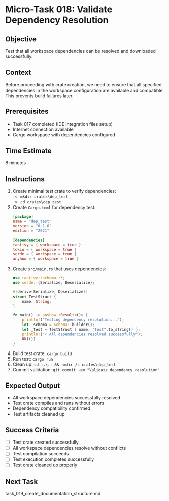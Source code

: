 # Micro-Task 018: Validate Dependency Resolution

## Objective
Test that all workspace dependencies can be resolved and downloaded successfully.

## Context
Before proceeding with crate creation, we need to ensure that all specified dependencies in the workspace configuration are available and compatible. This prevents build failures later.

## Prerequisites
- Task 017 completed (IDE integration files setup)
- Internet connection available
- Cargo workspace with dependencies configured

## Time Estimate
8 minutes

## Instructions
1. Create minimal test crate to verify dependencies:
   - `mkdir crates\dep_test`
   - `cd crates\dep_test`
2. Create `Cargo.toml` for dependency test:
   ```toml
   [package]
   name = "dep_test"
   version = "0.1.0"
   edition = "2021"
   
   [dependencies]
   tantivy = { workspace = true }
   tokio = { workspace = true }
   serde = { workspace = true }
   anyhow = { workspace = true }
   ```
3. Create `src/main.rs` that uses dependencies:
   ```rust
   use tantivy::schema::*;
   use serde::{Serialize, Deserialize};
   
   #[derive(Serialize, Deserialize)]
   struct TestStruct {
       name: String,
   }
   
   fn main() -> anyhow::Result<()> {
       println!("Testing dependency resolution...");
       let _schema = Schema::builder();
       let _test = TestStruct { name: "test".to_string() };
       println!("✓ All dependencies resolved successfully");
       Ok(())
   }
   ```
4. Build test crate: `cargo build`
5. Run test: `cargo run`
6. Clean up: `cd ..\.. && rmdir /s crates\dep_test`
7. Commit validation: `git commit -am "Validate dependency resolution"`

## Expected Output
- All workspace dependencies successfully resolved
- Test crate compiles and runs without errors
- Dependency compatibility confirmed
- Test artifacts cleaned up

## Success Criteria
- [ ] Test crate created successfully
- [ ] All workspace dependencies resolve without conflicts
- [ ] Test compilation succeeds
- [ ] Test execution completes successfully
- [ ] Test crate cleaned up properly

## Next Task
task_019_create_documentation_structure.md